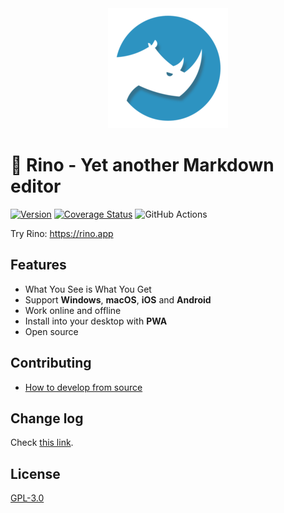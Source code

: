 <div align="center"><img src="https://github.com/ocavue/rino/blob/master/public/img/icons/android-chrome-192x192.png?raw=true" alt="Logo" height="192" width="192"></div>

# 🦏 Rino - Yet another Markdown editor

[![Version](https://img.shields.io/github/v/tag/ocavue/rino?label=version)](https://github.com/ocavue/rino/releases)
[![Coverage Status](https://coveralls.io/repos/github/ocavue/rino/badge.svg?branch=master)](https://coveralls.io/github/ocavue/rino?branch=master)
![GitHub Actions](https://github.com/ocavue/rino/workflows/GitHub%20Actions/badge.svg)

Try Rino: <https://rino.app>

## Features

- What You See is What You Get
- Support **Windows**, **macOS**, **iOS** and **Android**
- Work online and offline
- Install into your desktop with **PWA**
- Open source

## Contributing

- [How to develop from source](https://github.com/ocavue/rino/wiki/Development)

## Change log

Check [this link](https://github.com/ocavue/rino/wiki/Changelog).

## License

[GPL-3.0](https://github.com/ocavue/rino/blob/master/LICENSE)

